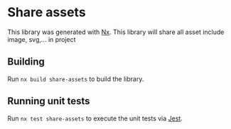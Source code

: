 # Share assets

This library was generated with [Nx](https://nx.dev).
This library will share all asset include image, svg,... in project 

## Building

Run `nx build share-assets` to build the library.

## Running unit tests

Run `nx test share-assets` to execute the unit tests via [Jest](https://jestjs.io).
